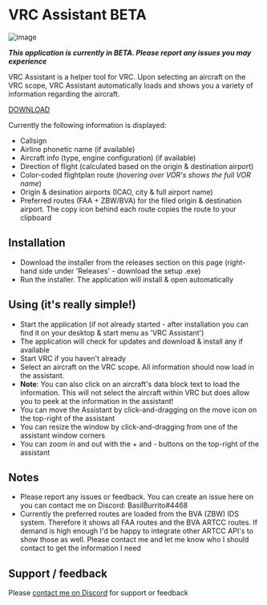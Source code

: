 # VRC Assistant BETA

![image](https://user-images.githubusercontent.com/7340024/156903274-0d016fd1-f71a-464a-9dc4-079dcddf8113.png)

***This application is currently in BETA. Please report any issues you may experience***

VRC Assistant is a helper tool for VRC. Upon selecting an aircraft on the VRC scope, VRC Assistant automatically loads and shows you a variety of information regarding the aircraft.

[DOWNLOAD](https://github.com/BasBuur/vrc-assistant/releases/download/latest/VRC.Assistant.Setup.0.3.0.exe)

Currently the following information is displayed:

* Callsign
* Airline phonetic name (if available)
* Aircraft info (type, engine configuration) (if available)
* Direction of flight (calculated based on the origin & destination airport)
* Color-coded flightplan route (*hovering over VOR's shows the full VOR name*)
* Origin & desination airports (ICAO, city & full airport name)
* Preferred routes (FAA + ZBW/BVA) for the filed origin & destination airport. The copy icon behind each route copies the route to your clipboard

## Installation
* Download the installer from the releases section on this page (right-hand side under 'Releases' - download the setup .exe)
* Run the installer. The application will install & open automatically

## Using (it's **really** simple!)
* Start the application (if not already started - after installation you can find it on your desktop & start menu as 'VRC Assistant')
* The application will check for updates and download & install any if available
* Start VRC if you haven't already
* Select an aircraft on the VRC scope. All information should now load in the assistant.
* **Note**: You can also click on an aircraft's data block text to load the information. This will not select the aircraft within VRC but does allow you to peek at the information in the assistant!
* You can move the Assistant by click-and-dragging on the move icon on the top-right of the assistant
* You can resize the window by click-and-dragging from one of the assistant window corners
* You can zoom in and out with the + and - buttons on the top-right of the assistant

## Notes
* Please report any issues or feedback. You can create an issue here on you can contact me on Discord: BasilBurrito#4468
* Currently the preferred routes are loaded from the BVA (ZBW) IDS system. Therefore it shows all FAA routes and the BVA ARTCC routes. If demand is high enough I'd be happy to integrate other ARTCC API's to show those as well. Please contact me and let me know who I should contact to get the information I need

## Support / feedback
Please [contact me on Discord](https://discordapp.com/users/290912506703118347) for support or feedback
